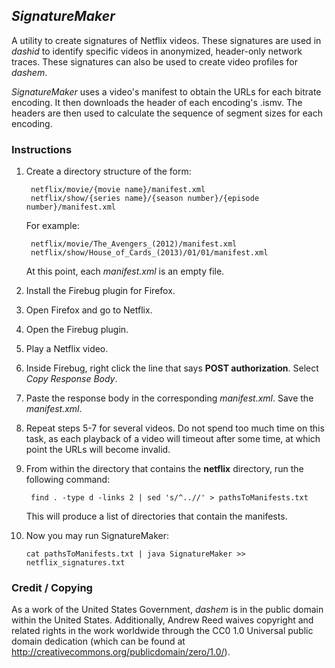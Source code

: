 ## _SignatureMaker_

A utility to create signatures of Netflix videos. These signatures are used in _dashid_ 
to identify specific videos in anonymized, header-only network traces. These signatures 
can also be used to create video profiles for _dashem_.

_SignatureMaker_ uses a video's manifest to obtain the URLs for each bitrate encoding. It 
then downloads the header of each encoding's .ismv. The headers are then used to calculate 
the sequence of segment sizes for each encoding.

### Instructions

1. Create a directory structure of the form:

		netflix/movie/{movie name}/manifest.xml
		netflix/show/{series name}/{season number}/{episode number}/manifest.xml

	For example:

		netflix/movie/The_Avengers_(2012)/manifest.xml
		netflix/show/House_of_Cards_(2013)/01/01/manifest.xml

	At this point, each _manifest.xml_ is an empty file.
2. Install the Firebug plugin for Firefox.
3. Open Firefox and go to Netflix.
4. Open the Firebug plugin.
5. Play a Netflix video.
6. Inside Firebug, right click the line that says __POST authorization__. Select _Copy Response Body_.
7. Paste the response body in the corresponding _manifest.xml_. Save the _manifest.xml_.
8. Repeat steps 5-7 for several videos. Do not spend too much time on this task, 
as each playback of a video will timeout after some time, at which point the URLs will become invalid.
9. From within the directory that contains the __netflix__ directory, run the following command:

		find . -type d -links 2 | sed 's/^..//' > pathsToManifests.txt

	This will produce a list of directories that contain the manifests.
10. Now you may run SignatureMaker:

		cat pathsToManifests.txt | java SignatureMaker >> netflix_signatures.txt

### Credit / Copying

As a work of the United States Government, _dashem_ is 
in the public domain within the United States. Additionally, 
Andrew Reed waives copyright and related rights in the work 
worldwide through the CC0 1.0 Universal public domain dedication 
(which can be found at http://creativecommons.org/publicdomain/zero/1.0/).
